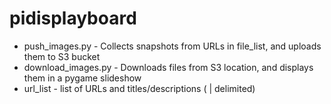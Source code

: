 # pidisplayboard
* push_images.py - Collects snapshots from URLs in file_list, and uploads them to S3 bucket
* download_images.py - Downloads files from S3 location, and displays them in a pygame slideshow
* url_list - list of URLs and titles/descriptions ( | delimited)
